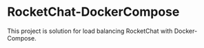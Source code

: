 # RocketChat-DockerCompose
This project is solution for load balancing RocketChat with Docker-Compose.
